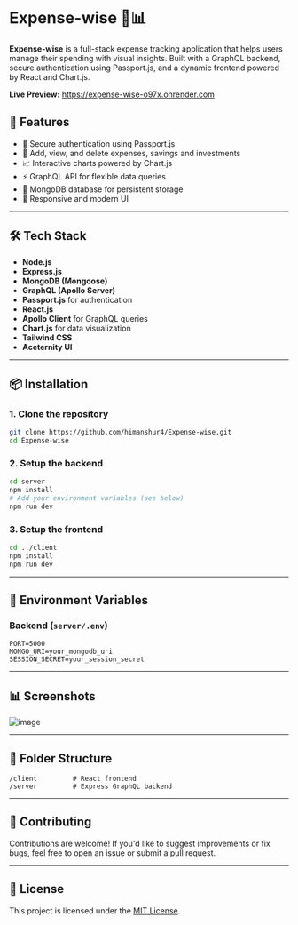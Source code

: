 # Expense-wise 💸📊

**Expense-wise** is a full-stack expense tracking application that helps users manage their spending with visual insights. Built with a GraphQL backend, secure authentication using Passport.js, and a dynamic frontend powered by React and Chart.js.

**Live Preview:** https://expense-wise-o97x.onrender.com


## 🚀 Features

- 🔐 Secure authentication using Passport.js
- 🧾 Add, view, and delete expenses, savings and investments
- 📈 Interactive charts powered by Chart.js
- ⚡ GraphQL API for flexible data queries
- 🧠 MongoDB database for persistent storage
- 📱 Responsive and modern UI

---

## 🛠️ Tech Stack

- **Node.js**
- **Express.js**
- **MongoDB (Mongoose)**
- **GraphQL (Apollo Server)**
- **Passport.js** for authentication
- **React.js**
- **Apollo Client** for GraphQL queries
- **Chart.js** for data visualization
- **Tailwind CSS** 
- **Aceternity UI**
---

## 📦 Installation

### 1. Clone the repository
```bash
git clone https://github.com/himanshur4/Expense-wise.git
cd Expense-wise
```

### 2. Setup the backend
```bash
cd server
npm install
# Add your environment variables (see below)
npm run dev
```

### 3. Setup the frontend
```bash
cd ../client
npm install
npm run dev
```

---

## 🔐 Environment Variables

### Backend (`server/.env`)
```
PORT=5000
MONGO_URI=your_mongodb_uri
SESSION_SECRET=your_session_secret
```

---

## 📊 Screenshots

![image](https://github.com/user-attachments/assets/035ab5d7-30ac-4b2a-8652-0528b8d2a1a1)

---

## 📁 Folder Structure

```
/client         # React frontend
/server         # Express GraphQL backend
```

---

## 🙌 Contributing

Contributions are welcome! If you'd like to suggest improvements or fix bugs, feel free to open an issue or submit a pull request.

---

## 📄 License

This project is licensed under the [MIT License](LICENSE).
